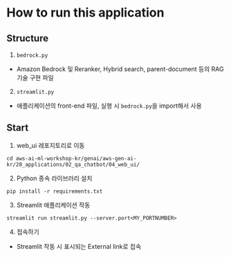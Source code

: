 # How to run this application

## Structure

1. `bedrock.py`

- Amazon Bedrock 및 Reranker, Hybrid search, parent-document 등의 RAG 기술 구현 파일

2. `streamlit.py`

- 애플리케이션의 front-end 파일, 실행 시 `bedrock.py`을 import해서 사용

## Start

1. web_ui 레포지토리로 이동

```
cd aws-ai-ml-workshop-kr/genai/aws-gen-ai-kr/20_applications/02_qa_chatbot/04_web_ui/
```

2. Python 종속 라이브러리 설치

```
pip install -r requirements.txt
```

3. Streamlit 애플리케이션 작동

```
streamlit run streamlit.py --server.port<MY_PORTNUMBER>
```

4. 접속하기

- Streamlit 작동 시 표시되는 External link로 접속
